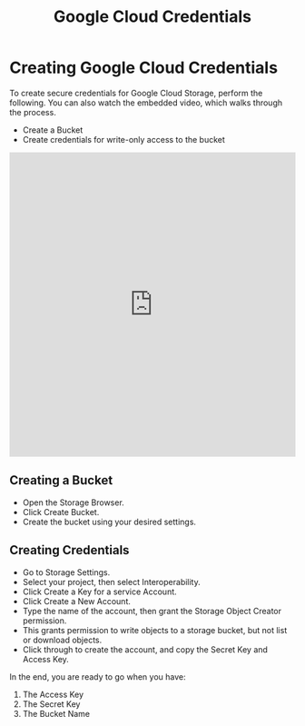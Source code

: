 ﻿---
title: Google Cloud Credentials
hide_title: true
sidebar_position: 5
---

# Creating Google Cloud Credentials
To create secure credentials for Google Cloud Storage, perform the following.  You can also watch the embedded video, which walks through the process.​
- Create a Bucket
- Create credentials for write-only access to the bucket

<iframe width="100%" height="536" src="https://www.youtube.com/embed/VQxzJ1V8ArE" title="YouTube video player" frameborder="0" allowfullscreen></iframe>

## Creating a Bucket
- Open the Storage Browser.
- Click Create Bucket.
- Create the bucket using your desired settings.

## Creating Credentials
- Go to Storage Settings.
- Select your project, then select Interoperability.
- Click Create a Key for a service Account.
- Click Create a New Account.
- Type the name of the account, then grant the Storage Object Creator permission.
- This grants permission to write objects to a storage bucket, but not list or download objects.
- Click through to create the account, and copy the Secret Key and Access Key.

In the end, you are ready to go when you have:
1. The Access Key
2. The Secret Key
3. The Bucket Name